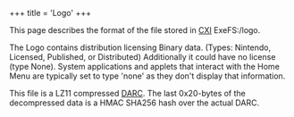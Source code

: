 +++
title = 'Logo'
+++

This page describes the format of the file stored in
[CXI](NCCH#CXI "wikilink") ExeFS:/logo.

The Logo contains distribution licensing Binary data. (Types: Nintendo,
Licensed, Published, or Distributed) Additionally it could have no
license (type None). System applications and applets that interact with
the Home Menu are typically set to type 'none' as they don't display
that information.

This file is a LZ11 compressed [DARC](DARC "wikilink"). The last
0x20-bytes of the decompressed data is a HMAC SHA256 hash over the
actual DARC.